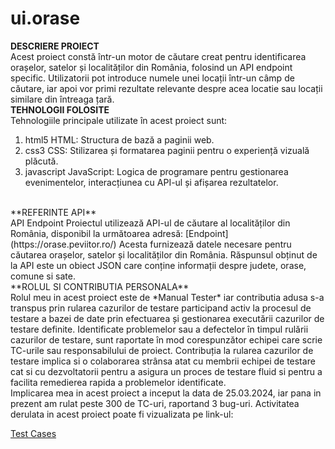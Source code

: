 # ui.orase <br>
**DESCRIERE PROIECT** 
<br>
Acest proiect constă într-un motor de căutare creat pentru identificarea orașelor, satelor și localităților din România, folosind un API endpoint specific. Utilizatorii pot introduce numele unei locații într-un câmp de căutare, iar apoi vor primi rezultate relevante despre acea locatie sau locații similare din întreaga țară.
<br>
**TEHNOLOGII FOLOSITE**
<br>
Tehnologiile principale utilizate în acest proiect sunt:
1. html5 HTML: Structura de bază a paginii web.
2. css3 CSS: Stilizarea și formatarea paginii pentru o experiență vizuală plăcută.
3. javascript JavaScript: Logica de programare pentru gestionarea evenimentelor, interacțiunea cu API-ul și afișarea rezultatelor.
<br>
**REFERINTE API**
<br>
API Endpoint
Proiectul utilizează API-ul de căutare al localităților din România, disponibil la următoarea adresă:
[Endpoint](https://orase.peviitor.ro/)
Acesta furnizează datele necesare pentru căutarea orașelor, satelor și localităților din România.
Răspunsul obținut de la API este un obiect JSON care conține informații despre judete, orase, comune si sate.
<br>
**ROLUL SI CONTRIBUTIA PERSONALA**
<br>
Rolul meu in acest proiect este de *Manual Tester* iar contributia adusa s-a transpus prin rularea cazurilor de testare participand activ la procesul de testare a bazei de date prin efectuarea și gestionarea executării cazurilor de testare definite. Identificate problemelor sau a defectelor în timpul rulării cazurilor de testare, sunt raportate în mod corespunzător echipei care scrie TC-urile sau responsabilului de proiect.
Contribuția la rularea cazurilor de testare implica si o colaborarea strânsa atat cu membrii echipei de testare cat si cu dezvoltatorii pentru a asigura un proces de testare fluid si pentru a facilita remedierea rapida a problemelor identificate.
<br>
Implicarea mea in acest proiect a inceput la data de 25.03.2024, iar pana in prezent am rulat peste 300 de TC-uri, raportand 3 bug-uri.
Activitatea derulata in acest proiect poate fi vizualizata pe link-ul:

[Test Cases](https://github.com/orgs/peviitor-ro/projects/31/views/2?sliceBy%5Bvalue%5D=AdinaIT)
